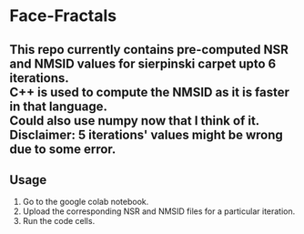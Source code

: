 # Face-Fractals
This repo currently contains pre-computed NSR and NMSID values for sierpinski carpet upto 6 iterations.
<br>
C++ is used to compute the NMSID as it is faster in that language.
<br>
Could also use numpy now that I think of it.
<br>
Disclaimer: 5 iterations' values might be wrong due to some error.
---

## Usage

1. Go to the google colab notebook.
2. Upload the corresponding NSR and NMSID files for a particular iteration.
3. Run the code cells.